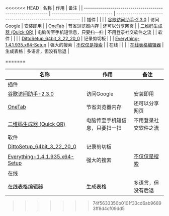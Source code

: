 <<<<<<< HEAD
| 名称                                                         | 作用                           | 备注                                                         |
| ------------------------------------------------------------ | ------------------------------ | ------------------------------------------------------------ |
| 插件                                                         |                                |                                                              |
| [谷歌访问助手-2.3.0](https://github.com/haotian-wang/google-access-helper) | 访问Google                     | 安装即用                                                     |
| [OneTab](https://chrome.google.com/webstore/detail/onetab/chphlpgkkbolifaimnlloiipkdnihall) | 节省浏览器内存                 | 还可以分享网页                                               |
| [二维码生成器 (Quick QR)](https://chrome.google.com/webstore/detail/quick-qr-code-generator/afpbjjgbdimpioenaedcjgkaigggcdpp) | 电脑传至手机短信息，只要扫一扫 | 不用登录社交软件之流                                         |
| 软件                                                         |                                |                                                              |
| [DittoSetup_64bit_3_22_20_0](https://ditto-cp.sourceforge.io/) | 记录剪切板                     |                                                              |
| [Everything-1.4.1.935.x64-Setup](https://www.voidtools.com/zh-cn/) | 强大的搜索                     | [不仅仅是搜索](https://www.voidtools.com/zh-cn/support/everything/) |
| 在线                                                         |                                |                                                              |
| [在线表格编辑器](https://tableconvert.com/)                  | 生成表格                       | 多语言，但没有后退                                           |

=======

| 名称                                                         | 作用                           | 备注                                                         |
| ------------------------------------------------------------ | ------------------------------ | ------------------------------------------------------------ |
| 插件                                                         |                                |                                                              |
| [谷歌访问助手-2.3.0](https://github.com/haotian-wang/google-access-helper) | 访问Google                     | 安装即用                                                     |
| [OneTab](https://chrome.google.com/webstore/detail/onetab/chphlpgkkbolifaimnlloiipkdnihall) | 节省浏览器内存                 | 还可以分享网页                                               |
| [二维码生成器 (Quick QR)](https://chrome.google.com/webstore/detail/quick-qr-code-generator/afpbjjgbdimpioenaedcjgkaigggcdpp) | 电脑传至手机短信息，只要扫一扫 | 不用登录社交软件之流                                         |
| 软件                                                         |                                |                                                              |
| [DittoSetup_64bit_3_22_20_0](https://ditto-cp.sourceforge.io/) | 记录剪切板                     |                                                              |
| [Everything-1.4.1.935.x64-Setup](https://www.voidtools.com/zh-cn/) | 强大的搜索                     | [不仅仅是搜索](https://www.voidtools.com/zh-cn/support/everything/) |
| 在线                                                     |                                |                                                              |
| [在线表格编辑器](https://tableconvert.com/)                  | 生成表格                       | 多语言，但没有后退                                           |

>>>>>>> 74f5633350b0101f33cd6ab96893ff8d4cf09dd5

